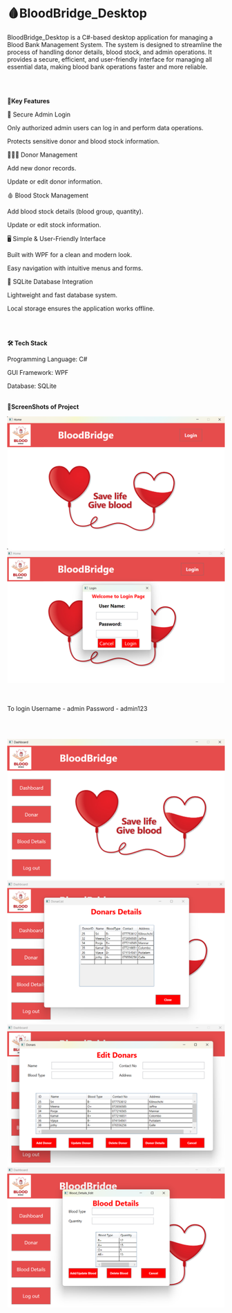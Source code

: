 # 🩸BloodBridge_Desktop
BloodBridge_Desktop is a C#-based desktop application for managing a Blood Bank Management System. The system is designed to streamline the process of handling donor details, blood stock, and admin operations. It provides a secure, efficient, and user-friendly interface for managing all essential data, making blood bank operations faster and more reliable.

<br><br>

**🚀Key Features**

🔑 Secure Admin Login

  Only authorized admin users can log in and perform data operations.
  
  Protects sensitive donor and blood stock information.

🧑‍🤝‍🧑 Donor Management

  Add new donor records.
  
  Update or edit donor information.
  

🩸 Blood Stock Management

  Add blood stock details (blood group, quantity).
  
  Update or edit stock information.


🖥️ Simple & User-Friendly Interface

  Built with WPF for a clean and modern look.
  
  Easy navigation with intuitive menus and forms.

💾 SQLite Database Integration

  Lightweight and fast database system.
  
  Local storage ensures the application works offline.


<br><br>

**🛠️ Tech Stack**

Programming Language: C#

GUI Framework:  WPF 

Database: SQLite
<br><br>

**📸ScreenShots of Project**

![Home](https://github.com/Srivaxshana/BloodBridge_Desktop/blob/main/Blood_Bridge/Images/Home.png)
![Login](https://github.com/Srivaxshana/BloodBridge_Desktop/blob/main/Blood_Bridge/Images/Login.png)

<br> <br>
To login
Username - admin
Password - admin123

<br><br>

![Dashboard](https://github.com/Srivaxshana/BloodBridge_Desktop/blob/main/Blood_Bridge/Images/Dashboard.png)
![Donar List](https://github.com/Srivaxshana/BloodBridge_Desktop/blob/main/Blood_Bridge/Images/Donars%20list%20.png)
![Edit Donar](https://github.com/Srivaxshana/BloodBridge_Desktop/blob/main/Blood_Bridge/Images/Edit%20donars%20.png)
![Blood Details](https://github.com/Srivaxshana/BloodBridge_Desktop/blob/main/Blood_Bridge/Images/Blood%20details.png)



